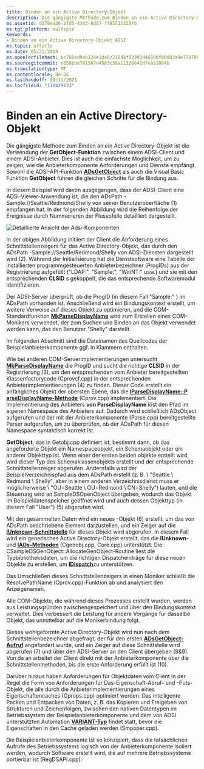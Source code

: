 ```yaml
---
title: Binden an ein Active Directory-Objekt
description: Die gängigste Methode zum Binden an ein Active Directory-Objekt ist die Verwendung der GetObject-Funktion zwischen einem ADSI-Client und einem ADSI-Anbieter.
ms.assetid: d278ea26-2fd5-4343-8d87-ff85515325fb
ms.tgt_platform: multiple
keywords:
- Binden an ein Active Directory-Objekt ADSI
ms.topic: article
ms.date: 05/31/2018
ms.openlocfilehash: bc788ed9eb124e1da6c21848f02393d46608f00dd3a9e779788fa54429922400
ms.sourcegitcommit: e858bbe701567d4583c50a11326e42d7ea51804b
ms.translationtype: MT
ms.contentlocale: de-DE
ms.lasthandoff: 08/11/2021
ms.locfileid: "118429133"
---
```

# <a name="binding-to-an-active-directory-object"></a>Binden an ein Active Directory-Objekt

Die gängigste Methode zum Binden an ein Active Directory-Objekt ist die Verwendung der **GetObject-Funktion** zwischen einem ADSI-Client und einem ADSI-Anbieter. Dies ist auch die einfachste Möglichkeit, um zu zeigen, wie die Anbieterkomponente Anforderungen und Dienste empfängt. Sowohl die ADSI-API-Funktion [**ADsGetObject**](/windows/desktop/api/Adshlp/nf-adshlp-adsgetobject) als auch die Visual Basic Funktion **GetObject** führen die gleichen Schritte für die Bindung aus.

In diesem Beispiel wird davon ausgegangen, dass der ADSI-Client eine ADSI-Viewer-Anwendung ist, die den ADsPath -Sample://Seattle/Redmond/Shelly von seiner Benutzeroberfläche (1) empfangen hat. In der folgenden Abbildung wird die Reihenfolge der Ereignisse durch Nummerieren der Flusspfeile detailliert dargestellt.

![Detaillierte Ansicht der Adsi-Komponenten](images/dscsex.png)

In der obigen Abbildung initiiert der Client die Anforderung eines Schnittstellenzeigers für das Active Directory-Objekt, das durch den ADsPath -Sample://Seattle/Redmond/Shelly von ADSI-Diensten dargestellt wird (2). Während der Initialisierung hat die Dienstsoftware eine Tabelle der installierten programmgesteuerten Anbieterbezeichner (ProgIDs) aus der Registrierung aufgefüllt ("LDAP:", "Sample:", "WinNT:" usw.) und sie mit den entsprechenden **CLSID** s gekoppelt, die das entsprechende Softwaremodul identifizieren.

Der ADSI-Server überprüft, ob die ProgID (in diesem Fall "Sample:" ) im ADsPath vorhanden ist. Anschließend wird ein Bindungskontext erstellt, um weitere Verweise auf dieses Objekt zu optimieren, und die COM-Standardfunktion [**MkParseDisplayName**](/windows/win32/api/objbase/nf-objbase-mkparsedisplayname) wird zum Erstellen eines COM-Monikers verwendet, der zum Suchen und Binden an das Objekt verwendet werden kann, das den Benutzer "Shelly" darstellt.

Im folgenden Abschnitt sind die Dateinamen des Quellcodes der Beispielanbieterkomponente ggf. in Klammern enthalten.

Wie bei anderen COM-Serverimplementierungen untersucht [**MkParseDisplayName**](/windows/win32/api/objbase/nf-objbase-mkparsedisplayname) die ProgID und sucht die richtige **CLSID** in der Registrierung (3), um den entsprechenden vom Anbieter bereitgestellten Klassenfactorycode (Cprovcf.cpp) in der entsprechenden Anbieterimplementierungen (4) zu finden. Dieser Code erstellt ein anfängliches Objekt der obersten Ebene, das die [**IParseDisplayName::P arseDisplayName-Methode**](/windows/win32/api/oleidl/nf-oleidl-iparsedisplayname-parsedisplayname) (Cprov.cpp) implementiert. Die Implementierung des Anbieters **von ParseDisplayName** löst den Pfad im eigenen Namespace des Anbieters auf. Dadurch wird schließlich ADsObject aufgerufen und der mit der Anbieterkomponente (Parse.cpp) bereitgestellte Parser aufgerufen, um zu überprüfen, ob der ADsPath für diesen Namespace syntaktisch korrekt ist.

**GetObject**, das in Getobj.cpp definiert ist, bestimmt dann, ob das angeforderte Objekt ein Namespaceobjekt, ein Schemaobjekt oder ein anderer Objekttyp ist. Wenn einer der ersten beiden objekte erstellt wird, wird dieser Typ des Schemaklassenobjekts erstellt und der entsprechende Schnittstellenzeiger abgerufen. Andernfalls wird der Beispielverzeichnispfad aus dem ADsPath erstellt (z. B. \\ "Seattle \\ Redmond \\ Shelly", aber in einem anderen Verzeichnisdienst muss er möglicherweise \\ "OU=Seattle \\ OU=Redmond \\ CN=Shelly") lauten, und die Steuerung wird an SampleDSOpenObject übergeben, wodurch das Objekt im Beispieldatenspeicher geöffnet wird und auch dessen Objekttyp (in diesem Fall "User") (5) abgerufen wird.

Mit den gesammelten Daten wird ein neues -Objekt (6) erstellt, um das von ADsPath beschriebene Element darzustellen, und ein Zeiger auf die [**IUnknown-Schnittstelle**](/windows/win32/api/unknwn/nn-unknwn-iunknown) für dieses Objekt wird abgerufen. In diesem Fall wird ein generisches Active Directory-Objekt erstellt, das die **IUnknown-** und [**IADs-Methoden**](/windows/desktop/api/Iads/nn-iads-iads) (Cgenobj.cpp, Core.cpp) unterstützt. Die CSampleDSGenObject::AllocateGenObject-Routine liest die Typbibliotheksdaten, um die richtigen Dispatcheinträge für diese neuen Objekte zu erstellen, um [**IDispatch**](/windows/win32/api/oaidl/nn-oaidl-idispatch)zu unterstützen.

Das Umschließen dieses Schnittstellenzeigers in einen Moniker schließt die ResolvePathName (Cprov.cpp)-Funktion ab und analysiert den Anzeigenamen.

Alle COM-Objekte, die während dieses Prozesses erstellt wurden, werden aus Leistungsgründen zwischengespeichert und über den Bindungskontext verwaltet. Dies verbessert die Leistung für andere Vorgänge für dasselbe Objekt, das unmittelbar auf die Monikerbindung folgt.

Dieses wohlgeformte Active Directory-Objekt wird nun nach dem Schnittstellenbezeichner abgefragt, der für den ersten [**ADsGetObject-Aufruf**](/windows/desktop/api/Adshlp/nf-adshlp-adsgetobject) angefordert wurde, und ein Zeiger auf diese Schnittstelle wird abgerufen (7) und über den ADSI-Server an den Client übergeben (8&9). Von da an arbeitet der Client direkt mit der Anbieterkomponente über die Schnittstellenmethoden, bis die erste Anforderung erfüllt ist (10).

Darüber hinaus haben Anforderungen für Objektdaten vom Client in der Regel die Form von Anforderungen für Das-Eigenschaft-Abruf- und -Puts-Objekt, die alle durch die Anbieterimplementierungen eines Eigenschaftencaches (Cprops.cpp) optimiert werden. Das intelligente Packen und Entpacken von Daten, z. B. das Kopieren und Freigeben von Strukturen und Zeichenfolgen, zwischen den nativen Datentypen im Betriebssystem der Beispielanbieterkomponente und dem von ADSI unterstützten Automation [**VARIANT-Typ**](/windows/win32/api/oaidl/ns-oaidl-variant) findet statt, bevor die Eigenschaften in den Cache geladen werden (Smpoper.cpp).

Die Beispielanbieterkomponente ist so konzipiert, dass die tatsächlichen Aufrufe des Betriebssystems logisch von der Anbieterkomponente isoliert werden, wodurch Software erstellt wird, die auf mehrere Betriebssysteme portierbar ist (RegDSAPI.cpp).

 

 